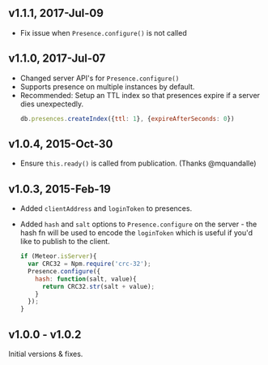 ## v1.1.1, 2017-Jul-09
 * Fix issue when `Presence.configure()` is not called

## v1.1.0, 2017-Jul-07

 * Changed server API's for `Presence.configure()`
 * Supports presence on multiple instances by default.
 * Recommended: Setup an TTL index so that presences expire if a server dies unexpectedly.
    ```js
    db.presences.createIndex({ttl: 1}, {expireAfterSeconds: 0})
    ```

## v1.0.4, 2015-Oct-30

 * Ensure `this.ready()` is called from publication. (Thanks @mquandalle)

## v1.0.3, 2015-Feb-19

 * Added `clientAddress` and `loginToken` to presences.
 * Added `hash` and `salt` options to `Presence.configure` on the server - the hash fn will be used to
   encode the `loginToken` which is useful if you'd like to publish to the client.

   ```js
   if (Meteor.isServer){
     var CRC32 = Npm.require('crc-32');
     Presence.configure({
       hash: function(salt, value){
         return CRC32.str(salt + value);
       }
     });
   }
   ```

## v1.0.0 - v1.0.2

Initial versions & fixes.
